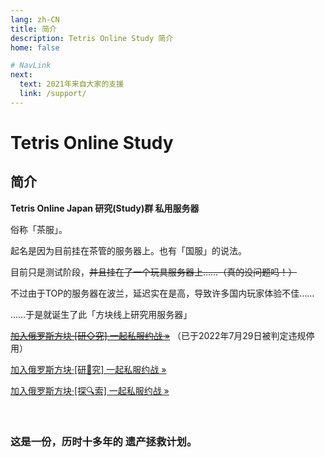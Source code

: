 ```yaml
---
lang: zh-CN
title: 简介
description: Tetris Online Study 简介
home: false

# NavLink
next:
  text: 2021年来自大家的支援
  link: /support/
---
```


# Tetris Online Study

## 简介

**Tetris Online Japan 研究(Study)群 私用服务器**

俗称「茶服」。

起名是因为目前挂在茶管的服务器上。也有「国服」的说法。

目前只是测试阶段，~~并且挂在了一个玩具服务器上……（真的没问题吗！）~~

不过由于TOP的服务器在波兰，延迟实在是高，导致许多国内玩家体验不佳……

……于是就诞生了此「方块线上研究用服务器」

<a class="btn btn-primary" href="https://jq.qq.com/?_wv=1027&k=5IVthgr" role="button">~~加入俄罗斯方块·[研◇究] 一起私服约战 &raquo;~~</a> （已于2022年7月29日被判定违规停用）

<a class="btn btn-primary" href="https://jq.qq.com/?_wv=1027&k=QC8SbEuU" role="button">加入俄罗斯方块·[研🔄究] 一起私服约战 &raquo;</a>

<a class="btn btn-primary" href="https://jq.qq.com/?_wv=1027&k=5Zc4mp7" role="button">加入俄罗斯方块·[探🔍索] 一起私服约战 &raquo;</a>

<br/>

### 这是一份，历时十多年的 **遗产拯救计划**。
